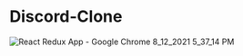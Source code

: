 # Discord-Clone

![React Redux App - Google Chrome 8_12_2021 5_37_14 PM](https://user-images.githubusercontent.com/54360488/129194428-69d82769-4e54-4faf-8978-818994edcba6.png)


